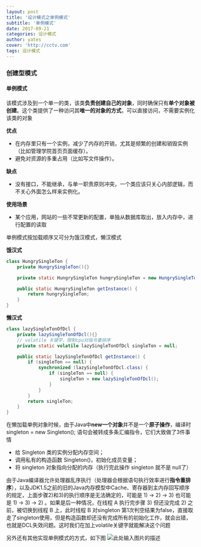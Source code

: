 ```yaml
---
layout: post
title: '设计模式之单例模式'
subtitle: '单例模式'
date: 2017-09-21
categories: 设计模式
author: yates
cover: 'http://cctv.com'
tags: 设计模式
---
```



### 创建型模式
#### 单例模式
该模式涉及到一个单一的类，该类**负责创建自己的对象**，同时确保只有**单个对象被创建**。这个类提供了一种访问其**唯一的对象的方式**，可以直接访问，不需要实例化该类的对象

**优点**

- 在内存里只有一个实例，减少了内存的开销，尤其是频繁的创建和销毁实例（比如管理学院首页页面缓存）。
- 避免对资源的多重占用（比如写文件操作）。

**缺点**

- 没有接口，不能继承，与单一职责原则冲突，一个类应该只关心内部逻辑，而不关心外面怎么样来实例化。

**使用场景**

- 某个应用，网站的一些不常更新的配置，单独从数据库取出，放入内存中，进行配置的读取

单例模式按加载顺序又可分为饿汉模式，懒汉模式

**饿汉式**
```java
class HungrySingleTon {
    private HungrySingleTon(){}

    private static HungrySingleTon hungrySingleTon = new HungrySingleTon();

    public static HungrySingleTon getInstance() {
        return hungrySingleTon;
    }
}
```

**懒汉式**
```java
class lazySingleTonOfDcl {
    private lazySingleTonOfDcl(){}
    // volatile 关键字，限制cpu对指令重排序
    private static volatile lazySingleTonOfDcl singleTon = null;

    public static lazySingleTonOfDcl getInstance() {
        if (singleTon == null) {
            synchronized (lazySingleTonOfDcl.class) {
                if (singleTon == null) {
                    singleTon = new lazySingleTonOfDcl();
                }
            }
        }
        return singleTon;
    }
}
```
在懒加载单例对象时候，由于Java中**new一个对象**并不是一个**原子操作**，编译时singleton = new Singleton(); 语句会被转成多条汇编指令，它们大致做了3件事情

- 给 Singleton 类的实例分配内存空间； 
- 调用私有的构造函数 Singleton()，初始化成员变量； 
- 将 singleton 对象指向分配的内存（执行完此操作 singleton 就不是 null了）

由于Java编译器允许处理器乱序执行（处理器会根据语句执行效率进行**指令重排序**），以及JDK1.5之前的旧的Java内存模型中Cache、寄存器到主内存回写顺序的规定，上面步骤2)和3)的执行顺序是无法确定的，可能是 1) → 2) → 3) 也可能是 1) → 3) → 2) 。如果是后一种情况，在线程 A 执行完步骤 3) 但还没完成 2) 之前，被切换到线程 B 上，此时线程 B 对singleton 第1次判空结果为false，直接取走了singleton使用，但是构造函数却还没有完成所有的初始化工作，就会出错，也就是DCL失效问题。这时我们在加上volatile关键字就能解决这个问题

另外还有其他实现单例模式的方式，如下图
![此处输入图片的描述](http://www.muyibeyond.cn/img/2017-09-20-designPattern/1.png)